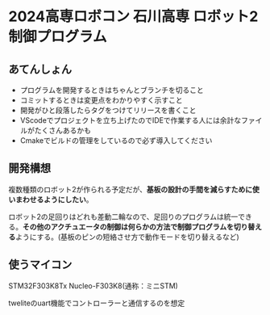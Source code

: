 # 2024高専ロボコン 石川高専 ロボット2制御プログラム
## あてんしょん
- プログラムを開発するときはちゃんとブランチを切ること
- コミットするときは変更点をわかりやすく示すこと
- 開発がひと段落したらタグをつけてリリースを書くこと
- VScodeでプロジェクトを立ち上げたのでIDEで作業する人には余計なファイルがたくさんあるかも
- Cmakeでビルドの管理をしているので必ず導入してください

## 開発構想
複数種類のロボット2が作られる予定だが、**基板の設計の手間を減らすために使いまわせるようにしたい**。

ロボット2の足回りはどれも差動二輪なので、足回りのプログラムは統一できる。**その他のアクチュエータの制御は何らかの方法で制御プログラムを切り替える**ようにする。(基板のピンの短絡させ方で動作モードを切り替えるなど)

## 使うマイコン
STM32F303K8Tx Nucleo-F303K8(通称：ミニSTM)

tweliteのuart機能でコントローラーと通信するのを想定
